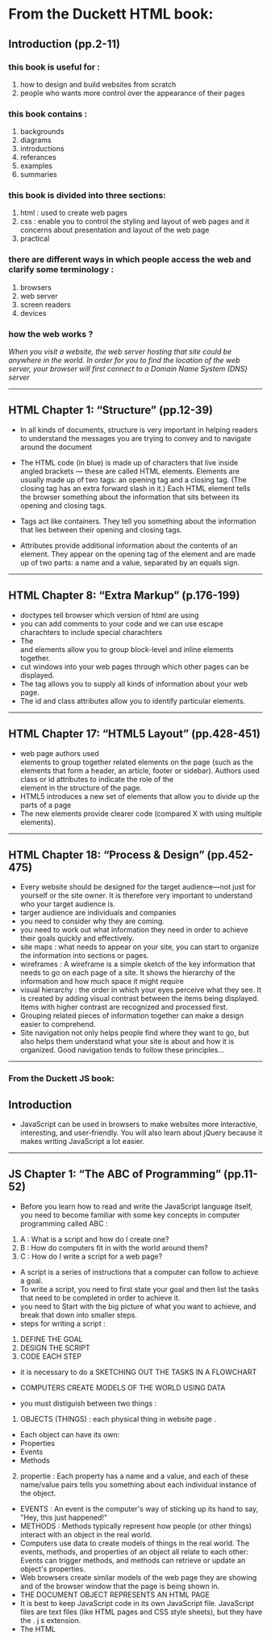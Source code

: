 # From the Duckett HTML book:

## Introduction (pp.2-11)

### this book is useful for :

1. how to design and build websites from scratch
2. people who wants more control over the appearance of their pages

### this book contains :

1. backgrounds
2. diagrams
3. introductions
4. referances
5. examples
6. summaries

### this book is divided into three sections:

1. html : used to create web pages
2. css : enable you to control the styling and layout of web pages and it concerns about presentation and layout of the web page
3. practical 

### there are different ways in which people access the web and clarify some terminology :

1. browsers
2. web server
3. screen readers
4. devices

### how the web works ?

*When you visit a website, the web server hosting that site could be anywhere in the world. In order
 for you to find the location of the web server, your browser will first connect to a Domain Name System (DNS) server*

--------------------------------------

## HTML Chapter 1: “Structure” (pp.12-39)

* In all kinds of documents, structure is very important in helping readers to understand
 the messages you are trying to convey and to navigate around the document

* The HTML code (in blue) is made up of characters that live inside angled brackets — these are called 
HTML elements. Elements are usually made up of two tags: an opening tag and a closing 
tag. (The closing tag has an extra forward slash in it.) Each HTML element tells the browser something 
about the information that sits between its opening and closing tags.

* Tags act like containers. They tell you something about the information that lies between 
their opening and closing tags.

* Attributes provide additional information about the contents of an element. They appear on the opening 
tag of the element and are made up of two parts: a name and a value, separated by an equals sign.

---------------------
## HTML Chapter 8: “Extra Markup” (p.176-199)

* doctypes tell browser which version of html are using 
* you can add comments to your code and we can use escape charachters to include special charachters
* The <div> and <span> elements allow you to group block-level and inline elements together.
* <iframes> cut windows into your web pages through which other pages can be displayed.
* The <meta> tag allows you to supply all kinds of information about your web page.
* The id and class attributes allow you to identify particular elements.
---------------
## HTML Chapter 17: “HTML5 Layout” (pp.428-451)

* web page authors used <div> elements to group together related elements 
on the page (such as the elements that form a header, an article, footer or sidebar). Authors used 
class or id attributes to indicate the role of the <div> element in the structure of the page.
* HTML5 introduces a new set of elements that allow you to divide up the parts of a page
* The new elements provide clearer code (compared  X with using multiple <div> elements).
-----------------------
## HTML Chapter 18: “Process & Design” (pp.452-475)

* Every website should be designed for the target audience—not just for yourself or 
the site owner. It is therefore very important to understand who your target audience is.
* targer audience are individuals and companies
* you need to consider why they are coming.
* you need to work out what information they need in order to achieve their 
goals quickly and effectively.
* site maps : what needs to appear on your site, you can start to organize the information into sections or pages.
* wireframes : A wireframe is a simple sketch of the key information that needs to go on
 each page of a site. It shows the hierarchy of the information and how much space it might require
* visual hierarchy :  the order in which your eyes perceive what they see. It is created by 
adding visual contrast between the items being displayed. Items with higher contrast are 
recognized and processed first.
* Grouping related pieces of information together can make a design easier to comprehend. 
* Site navigation not only helps people find where they want to go, but also helps them 
understand what your site is about and how it is organized. Good navigation tends to follow these principles...
----------------------
### From the Duckett JS book:

## Introduction 

* JavaScript can be used in browsers to make websites more interactive, interesting, and 
user-friendly. You will also learn about jQuery because it makes writing JavaScript a lot easier. 
-----------
## JS Chapter 1: “The ABC of Programming” (pp.11-52)

* Before you learn how to read and write the JavaScript language itself, you need to become familiar with
 some key concepts in computer programming called ABC :
 
1. A : What is a script and how do I create one? 
2. B : How do computers fit in with the world around them? 
3. C : How do I write a script for a web page? 

* A script is a series of instructions that a computer can follow to achieve a goal. 
* To write a script, you need to first state your goal and then 
list the tasks that need to be completed in order to achieve it. 
* you need to Start with the big picture of what you want to achieve, and break that down into smaller steps. 
* steps for writing a script :
1. DEFINE THE GOAL 
2. DESIGN THE SCRIPT 
3. CODE EACH STEP 
* it is necessary to do a SKETCHING OUT THE TASKS IN A FLOWCHART 
* COMPUTERS CREATE MODELS OF THE WORLD USING DATA

* you must distiguish between two things :

1. OBJECTS (THINGS) : each physical thing in website page .
* Each object can have its own: 
 * Properties 
 * Events 
 * Methods 

2. propertie : Each property has a name and a value, and each of these name/value pairs tells 
you something about each individual instance of the object. 

* EVENTS : An event is the computer's way of sticking up its hand to say, "Hey, this just happened!" 
* METHODS : Methods typically represent how people (or other things) interact with an object in the real world. 
* Computers use data to create models of things in the real world. The events, methods, and properties of an object all relate to each other: Events can trigger 
methods, and methods can retrieve or update an object's properties.
* Web browsers create similar models of the web page they are showing and of
 the browser window that the page is being shown in. 
* THE DOCUMENT OBJECT REPRESENTS AN HTML PAGE
* It is best to keep JavaScript code in its own JavaScript file. JavaScript files are text 
files (like HTML pages and CSS style sheets), but they have the . j s extension. 
* The HTML <script> element is used in HTML pages to tell the browser to load the JavaScript 
file (rather like the <link> element can be used to load a CSS file).  
* If you view the source code of the page in the browser, the JavaScript will not have changed the HTML, because the script works
 with the model of the web page that the browser has created. 












